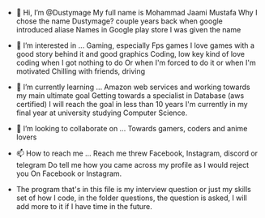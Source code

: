 - 👋 Hi, I’m @Dustymage
     My full name is Mohammad Jaami Mustafa
     Why I chose the name Dustymage?
     couple years back when google introduced aliase
     Names in Google play store I was given the name
     
- 👀 I’m interested in ...
     Gaming, especially Fps games
     I love games with a good story behind it and good graphics
     Coding, low key kind of love coding when I got nothing to do
     Or when I'm forced to do it or when I'm motivated
     Chilling with friends, driving
- 🌱 I’m currently learning ...
     Amazon web services and working towards my main ultimate goal
     Getting towards a specialist in Database (aws certified)
     I will reach the goal in less than 10 years
     I'm currently in my final year at university studying
     Computer Science.
- 💞️ I’m looking to collaborate on ...
     Towards gamers, coders and anime lovers
- 📫 How to reach me ...
     Reach me threw Facebook, Instagram, discord or telegram
     Do tell me how you came across my profile as I would reject you
     On Facebook or Instagram.

- The program that's in this file is my interview question or just my skills set of how I code, in the folder questions, 
  the question is asked, I will add more to it if I have time in the future.
  
  
<!---
Dustymage/Dustymage is a ✨ special ✨ repository because its `README.md` (this file) appears on your GitHub profile.
You can click the Preview link to take a look at your changes.
--->
